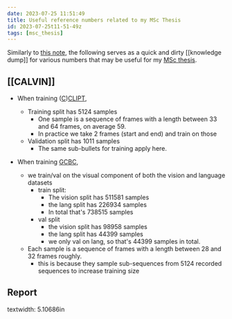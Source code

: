```yaml
---
date: 2023-07-25 11:51:49
title: Useful reference numbers related to my MSc Thesis
id: 2023-07-25t11-51-49z
tags: [msc_thesis]
---
```


Similarly to [this note](2023-07-13t22-55-21z.md), the following serves as a
quick and dirty [[knowledge dump]] for various numbers that may be useful for my
[MSc thesis](2023-07-10t14-32-02z.md).

## [[CALVIN]]

- When training ([C](2023-07-11t11-38-00z.md))[CLIPT](2023-07-10t16-36-37z.md),

  - Training split has 5124 samples
    - One sample is a sequence of frames with a length between 33 and 64 frames,
      on average 59.
    - In practice we take 2 frames (start and end) and train on those
  - Validation split has 1011 samples
    - The same sub-bullets for training apply here.

- When training [GCBC](2023-07-11t10-17-09z.md),
  - we train/val on the visual component of both the vision and language
    datasets
    - train split:
      - The vision split has 511581 samples
      - the lang split has 226934 samples
      - In total that's 738515 samples
    - val split
      - the vision split has 98958 samples
      - the lang split has 44399 samples
      - we only val on lang, so that's 44399 samples in total.
  - Each sample is a sequence of frames with a length between 28 and 32 frames
    roughly.
    - this is because they sample sub-sequences from 5124 recorded sequences to
      increase training size

## Report

textwidth: 5.10686in
